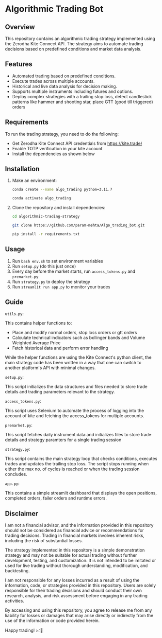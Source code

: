 # Algorithmic Trading Bot

## Overview

This repository contains an algorithmic trading strategy implemented using the Zerodha Kite Connect API. The strategy aims to automate trading decisions based on predefined conditions and market data analysis.

## Features

- Automated trading based on predefined conditions. 
- Execute trades across multiple accounts.
- Historical and live data analysis for decision making.
- Supports multiple instruments including futures and options.
- Deploy complex strategies with a trailing stop loss, detect candlestick patterns like hammer and shooting star, place GTT (good till triggered) orders

## Requirements

To run the trading strategy, you need to do the following:

- Get Zerodha Kite Connect API credentials from https://kite.trade/
- Enable TOTP verification in your kite account
- Install the dependencies as shown below

## Installation

1. Make an environment:

    ```bash
    conda create --name algo_trading python=3.11.7
    ```
    
    ```bash
    conda activate algo_trading
    ```
    
2. Clone the repository and install dependencies:
   
    ```bash
    cd algorithmic-trading-strategy
    ```
    
    ```bash
    git clone https://github.com/param-mehta/Algo_trading_bot.git
    ```

    ```bash
    pip install -r requirements.txt
    ```


## Usage

1. Run `bash env.sh` to set environment variables
2. Run `setup.py` (do this just once)
3. Every day before the market starts, run `access_tokens.py` and `premarket.py` 
4. Run `strategy.py` to deploy the strategy
5. Run `streamlit run app.py` to monitor your trades


## Guide

`utils.py`: 

This contains helper functions to:
- Place and modify normal orders, stop loss orders or gtt orders
- Calculate technical indicators such as bollinger bands and Volume Weighted Average Price
- Fetch historical data and perform error handling

While the helper functions are using the Kite Connect's python client, the main strategy code has been written in a way that one can switch to another platform's API with minimal changes.

`setup.py`:

This script initializes the data structures and files needed to store trade details and trading parameters relevant to the strategy. 

`access_tokens.py`:

This script uses Selenium to automate the process of logging into the account of kite and fetching the access_tokens for multiple accounts.

`premarket.py`:

This script fetches daily instrument data and initializes files to store trade details and strategy paramters for a single trading session

`strategy.py`:

This script contains the main strategy loop that checks conditions, executes trades and updates the trailing stop loss. The script stops running when either the max no. of cycles is reached or when the trading session concludes. 

`app.py`: 

This contains a simple streamlit dashboard that displays the open positions, completed orders, failer orders and runtime errors.



## Disclaimer

I am not a financial advisor, and the information provided in this repository should not be considered as financial advice or recommendations for trading decisions. Trading in financial markets involves inherent risks, including the risk of substantial losses.

The strategy implemented in this repository is a simple demonstration strategy and may not be suitable for actual trading without further development, testing, and customization. It is not intended to be imitated or used for live trading without thorough understanding, modification, and backtesting.

I am not responsible for any losses incurred as a result of using the information, code, or strategies provided in this repository. Users are solely responsible for their trading decisions and should conduct their own research, analysis, and risk assessment before engaging in any trading activities.

By accessing and using this repository, you agree to release me from any liability for losses or damages that may arise directly or indirectly from the use of the information or code provided herein.

 Happy trading! 📈💼
